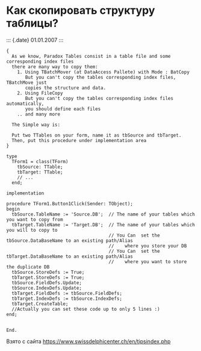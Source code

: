 Как скопировать структуру таблицы?
==================================

::: {.date}
01.01.2007
:::

    { 
      As we know, Paradox Tables consist in a table file and some corresponding index files 
      there are many way to copy them: 
        1. Using TBatchMover (at DataAccess Pallete) with Mode : BatCopy 
           But you can't copy the tables corresponding index files, TBatchMove just 
           copies the structure and data. 
        2. Using FileCopy 
           But you can't copy the tables corresponding index files automatically, 
           you should define each files 
        .. and many more 
     
      The Simple way is: 
     
      Put two TTables on your form, name it as tbSource and tbTarget. 
      Then, put this procedure under implementation area 
    } 
     
    type 
      TForm1 = class(TForm) 
        tbSource: TTable; 
        tbTarget: TTable; 
        // ... 
      end; 
     
    implementation 
     
    procedure TForm1.Button1Click(Sender: TObject); 
    begin 
      tbSource.TableName := 'Source.DB';  // The name of your tables which you want to copy from 
      tbTarget.TableName := 'Target.DB';  // The name of your tables which you will to copy to 
                                          // You Can  set the tbSource.DataBaseName to an existing path/Alias 
                                          //    where you store your DB 
                                          // You Can  set the tbTarget.DataBaseName to an existing path/Alias 
                                          //    where you want to store the duplicate DB 
      tbSource.StoreDefs := True; 
      tbTarget.StoreDefs := True; 
      tbSource.FieldDefs.Update; 
      tbSource.IndexDefs.Update; 
      tbTarget.FieldDefs := tbSource.FieldDefs; 
      tbTarget.IndexDefs := tbSource.IndexDefs; 
      tbTarget.CreateTable; 
      //Actually you can set these code up to only 5 lines :) 
    end; 
     
     
    End. 

Взято с сайта <https://www.swissdelphicenter.ch/en/tipsindex.php>
